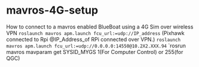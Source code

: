 # mavros-4G-setup
How to connect to a mavros enabled BlueBoat using a 4G Sim over wireless VPN
`roslaunch mavros apm.launch fcu_url:=udp://IP_address` (Pixhawk connected to Rpi @IP_Address_of RPi connected over VPN.)
`roslaunch mavros apm.launch fcu_url:=udp://0.0.0.0:14550@10.2X2.XXX.94`
`rosrun mavros mavparam get SYSID_MYGS 1(For Computer Control) or 255(for QGC)
